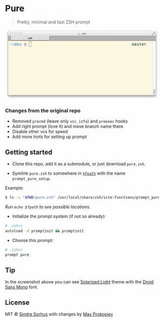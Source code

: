 # Pure

> Pretty, minimal and fast ZSH prompt

![screenshot](pure.png)

### Changes from the original repo

- Removed `precmd` (leave only `vsc_info`) and `preexec` hooks
- Add right prompt (love it) and move branch name there
- Disable other vcs for speed
- Add more hints for setting up prompt

## Getting started

- Clone this repo, add it as a submodule, or just download `pure.zsh`.

- Symlink `pure.zsh` to somewhere in [`$fpath`](http://www.refining-linux.org/archives/46/ZSH-Gem-12-Autoloading-functions/) with the name `prompt_pure_setup`.

Example:

```sh
$ ln -s "$PWD/pure.zsh" /usr/local/share/zsh/site-functions/prompt_pure_setup
```
*Run `echo $fpath` to see possible locations.*

- Initialize the prompt system (if not so already):

```sh
# .zshrc
autoload -U promptinit && promptinit
```

- Choose this prompt:

```sh
# .zshrc
prompt pure
```

## Tip

In the screenshot above you can see [Solarized Light](http://ethanschoonover.com/solarized) theme with the [Droid Sans Mono](http://www.google.com/webfonts/specimen/Droid+Sans+Mono) font.

## License

MIT © [Sindre Sorhus](http://sindresorhus.com)
with changes by [Max Prokopiev](http://maxprokopiev.com)
